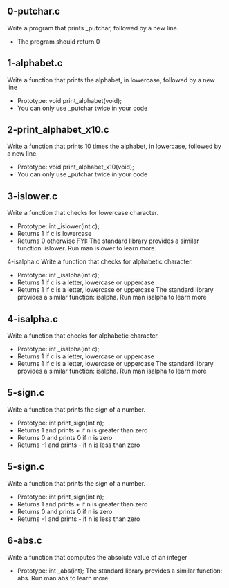 ## 0-putchar.c 
Write a program that prints _putchar, followed by a new line.
 - The program should return 0

## 1-alphabet.c 
Write a function that prints the alphabet, in lowercase, followed by a new line 
- Prototype: void print_alphabet\(void\); 
- You can only use _putchar twice in your code

## 2-print_alphabet_x10.c 
Write a function that prints 10 times the alphabet, in lowercase, followed by a new line. 
- Prototype: void print_alphabet_x10\(void\); 
- You can only use _putchar twice in your code

## 3-islower.c 
Write a function that checks for lowercase character.
- Prototype: int _islower\(int c\); 
- Returns 1 if c is lowercase 
- Returns 0 otherwise 
FYI: The standard library provides a similar function: islower. Run man islower to learn more.

4-isalpha.c 
Write a function that checks for alphabetic character. 
- Prototype: int _isalpha\(int c\); 
- Returns 1 if c is a letter, lowercase or uppercase 
- Returns 1 if c is a letter, lowercase or uppercase 
The standard library provides a similar function: isalpha. Run man isalpha to learn more

## 4-isalpha.c 
Write a function that checks for alphabetic character. 
- Prototype: int _isalpha\(int c\); 
- Returns 1 if c is a letter, lowercase or uppercase 
- Returns 1 if c is a letter, lowercase or uppercase 
The standard library provides a similar function: isalpha. Run man isalpha to learn more

## 5-sign.c 
Write a function that prints the sign of a number. 
- Prototype: int print_sign\(int n\); 
- Returns 1 and prints + if n is greater than zero 
- Returns 0 and prints 0 if n is zero 
- Returns -1 and prints - if n is less than zero

## 5-sign.c 
Write a function that prints the sign of a number. 
- Prototype: int print_sign\(int n\); 
- Returns 1 and prints + if n is greater than zero 
- Returns 0 and prints 0 if n is zero 
- Returns -1 and prints - if n is less than zero

## 6-abs.c 
Write a function that computes the absolute value of an integer 
- Prototype: int _abs\(int\); 
The standard library provides a similar function: abs. Run man abs to learn more

